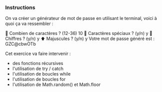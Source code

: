 ### Instructions

On va créer un générateur de mot de passe en utilisant le terminal, voici à quoi ça va ressembler :

🔢 Combien de caractères ? (12-36)
10
🔣 Caractères spéciaux ? (y/n)
y
🔢 Chiffres ? (y/n)
y
⬆️ Majuscules ? (y/n)
y
Votre mot de passe généré est : GZC@cbwOTb


Cet exercice va faire intervenir :

* des fonctions récursives
* l'utilisation de try / catch
* l'utilisation de boucles while
* l'utilisation de boucles for
* l'utilisation de Math.random() et Math.floor
